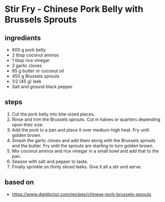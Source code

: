 # Stir Fry - Chinese Pork Belly with Brussels Sprouts

## ingredients

- 600 g pork belly
- 2 tbsp coconut aminos
- 1 tbsp rice vinegar
- 2 garlic cloves
- 85 g butter or coconut oil
- 450 g Brussels sprouts
- 1/2 (45 g) leek
- Salt and ground black pepper

## steps

1. Cut the pork belly into bite-sized pieces.
2. Rinse and trim the Brussels sprouts. Cut in halves or quarters depending upon their size.
3. Add the pork to a pan and place it over medium-high heat. Fry until golden brown.
4. Smash the garlic cloves and add them along with the Brussels sprouts and the butter. Fry until the sprouts are starting to turn golden brown.
5. Mix coconut aminos and rice vinegar in a small bowl and add that to the pan.
6. Season with salt and pepper to taste.
7. Finally sprinkle on thinly sliced leeks. Give it all a stir and serve.

## based on

- https://www.dietdoctor.com/recipes/chinese-pork-brussels-sprouts
